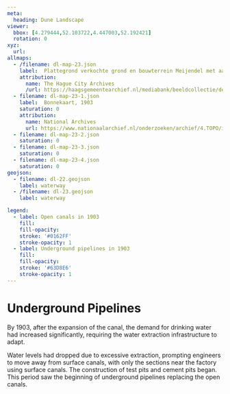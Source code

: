 ```yaml
---
meta:
  heading: Dune Landscape
viewer:
  bbox: [4.279444,52.103722,4.447003,52.192421]
  rotation: 0
xyz:
  url:
allmaps:
  - /filename: dl-map-23.json
    label: 	Plattegrond verkochte grond en bouwterrein Meijendel met aanduiding waterleiding vanuit het duingebied, 1906
    attribution:
      name: The Hague City Archives
      /url: https://haagsgemeentearchief.nl/mediabank/beeldcollectie/detail/373a74e9-dab1-2352-e487-d0f6addfdf6d/media/eb1614b2-1513-e268-9a5c-189e67902334
  - filename: dl-map-23-1.json
    label: 	Bonnekaart, 1903
    saturation: 0
    attribution:
      name: National Archives
      url: https://www.nationaalarchief.nl/onderzoeken/archief/4.TOPO/invnr/%40A~A7~A7.1~10.8-10.776C~10.502-10.502C~10.502       
  - filename: dl-map-23-2.json
    saturation: 0     
  - filename: dl-map-23-3.json
    saturation: 0    
  - filename: dl-map-23-4.json
    saturation: 0   
geojson:
  - filename: dl-22.geojson
    label: waterway
  - /filename: dl-23.geojson
    label: waterway

legend:
  - label: Open canals in 1903
    fill: 
    fill-opacity: 
    stroke: '#0162FF'
    stroke-opacity: 1
  - label: Underground pipelines in 1903
    fill: 
    fill-opacity: 
    stroke: '#63D8E6'
    stroke-opacity: 1
---
```


# Underground Pipelines

By 1903, after the expansion of the canal, the demand for drinking water had increased significantly, requiring the water extraction infrastructure to adapt. 

Water levels had dropped due to excessive extraction, prompting engineers to move away from surface canals, with only the sections near the factory using surface canals. The construction of test pits and cement pits began. This period saw the beginning of underground pipelines replacing the open canals.